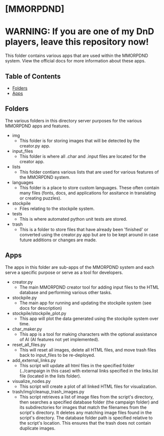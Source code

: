 # [MMORPDND]

# WARNING: If you are one of my DnD players, leave this repository now!

This folder contains various apps that are used within the MMORPDND system. View the official docs for more information about these apps.
## Table of Contents

- [Folders](#folders)
- [Apps](#apps)

## Folders

The various folders in this directory server purposes for the various MMORPDND apps and features.

- img
  - This folder is for storing images that will be detected by the creator.py app.
- input_files
  - This folder is where all .char and .input files are located for the creator app.
- lists
  - This folder contians various lists that are used for various features of the MMORPDND system.
- languages
  - This folder is a place to store custom languages. These often contain many files (fonts, docs, and applications for assitance in translating or creating puzzles).
- stockpile
  - Files relating to the stockpile system.
- tests
  - This is where automated python unit tests are stored.
- trash
  - This is a folder to store files that have already been 'finished' or converted using the creator.py app but are to be kept around in case future additions or changes are made. 

## Apps

The apps in this folder are sub-apps of the MMORPDND system and each serve a specific purpose or serve as a tool for developers.

- creator.py
  - The main MMORPDND creator tool for adding input files to the HTML database and performing various other tasks.
- stockpile.py
  - The main app for running and updating the stockpile system (see docs for description) 
- stockpile/stockpile_plot.py
  - This app will plot the data generated using the stockpile system over time.
- char_maker.py
  - This app is a tool for making characters with the optional assistance of AI (AI features not yet implemented).
- reset_all_files.py
  - This will reset all images, delete all HTML files, and move trash files back to input_files to be re-deployed.
- add_external_links.py
  - This script will update all html files in the specified folder (../campaign in this case) with external links specified in the links.list file (located in the lists folder).
- visualize_nodes.py
  - This script will create a plot of all linked HTML files for visualization.
- trash/img/cleanup_trash_images.py
  - This script retrieves a list of image files from the script's directory, then searches a specified database folder (the campaign folder) and its subdirectories for images that match the filenames from the script's directory. It deletes any matching image files found in the script's directory. The database folder path is specified relative to the script's location. This ensures that the trash does not contain duplicate images.
